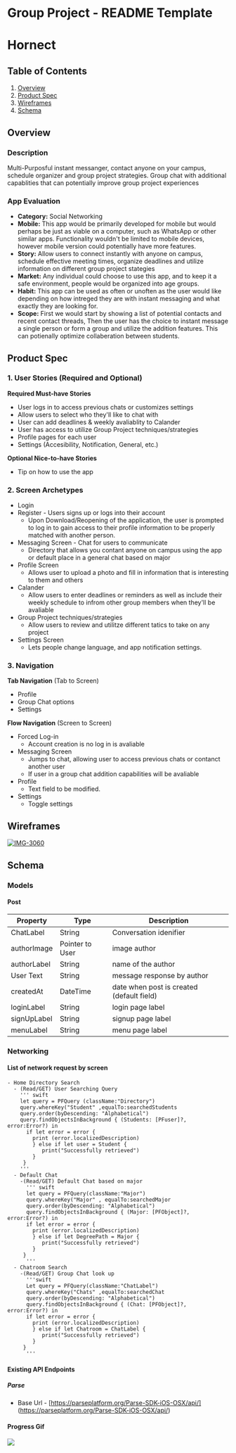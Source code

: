 Group Project - README Template
===

# Hornect

## Table of Contents
1. [Overview](#Overview)
1. [Product Spec](#Product-Spec)
1. [Wireframes](#Wireframes)
2. [Schema](#Schema)

## Overview
### Description
Multi-Purposful instant messanger, contact anyone on your campus, schedule organizer and group project strategies. Group chat with additional capablities  that can potentially improve group project experiences 

### App Evaluation
- **Category:** Social Networking
- **Mobile:** This app would be primarily developed for mobile but would perhaps be just as viable on a computer, such as WhatsApp or other similar apps. Functionality wouldn't be limited to mobile devices, however mobile version could potentially have more features.
- **Story:** Allow users to connect instantly with anyone on campus, schedule effective meeting times, organize deadlines and utilize information on different group project stategies
- **Market:** Any individual could choose to use this app, and to keep it a safe environment, people would be organized into age groups.
- **Habit:** This app can be used as often or unoften as the user would like depending on how intreged they are with instant messaging and what exactly they are looking for.
- **Scope:** First we would start by showing a list of potential contacts and recent contact threads, Then the user has the choice to instant message a single person or form a group and utilize the addition features. This can potienally optimize collaberation between students.

## Product Spec

### 1. User Stories (Required and Optional)

**Required Must-have Stories**

* User logs in to access previous chats or customizes settings
* Allow users to select who they'll like to chat with
* User can add deadlines & weekly avaliablity  to Calander
* User has access to utilize Group Project techniques/strategies 
* Profile pages for each user
* Settings (Accesibility, Notification, General, etc.)

**Optional Nice-to-have Stories**

* Tip on how to use the app

### 2. Screen Archetypes

* Login
* Register - Users signs up or logs into their account 
   * Upon Download/Reopening of the application, the user is prompted to log in to gain access to their profile information to be properly matched with another person.
* Messaging Screen - Chat for users to communicate
    * Directory that allows you contant anyone on campus using the app or default place in a general chat based on major 
* Profile Screen
    * Allows user to upload a photo and fill in information that is interesting to them and others 
* Calander
    * Allow users to enter deadlines or reminders as well as include their weekly schedule to infrom other group members when they'll be avaliable 
* Group Project techniques/strategies 
    * Allow users to review and utilitze different tatics to take on any project 
* Settings Screen
   * Lets people change language, and app notification settings. 
   
### 3. Navigation

**Tab Navigation** (Tab to Screen)
* Profile 
* Group Chat options 
* Settings 

**Flow Navigation** (Screen to Screen)
* Forced Log-in
    * Account creation is no log in is avaliable 
* Messaging Screen
    * Jumps to chat, allowing user to access previous chats or contanct another user
    * If  user in a group chat addition capabilities will be avaliable
* Profile 
    * Text field to be modified. 
* Settings 
    * Toggle settings
    
## Wireframes
<a href="https://ibb.co/4pxsRYD"><img src="https://i.ibb.co/kXF329r/IMG-3060.jpg" alt="IMG-3060" border="0"></a>

## Schema 
### Models
#### Post

   | Property      | Type     | Description |
   | ------------- | -------- | ------------|
   | ChatLabel     | String   | Conversation idenifier |
   | authorImage   | Pointer to User| image author |
   | authorLabel   | String   | name of the author |
   | User Text     | String   | message response by author |
   | createdAt     | DateTime | date when post is created (default field) |
   | loginLabel    | String   | login page label |
   | signUpLabel   | String   | signup page label |
   | menuLabel     | String   | menu page label |
   
   
### Networking
#### List of network request by screen 
    - Home Directory Search
      - (Read/GET) User Searching Query
        ''' swift
        let query = PFQuery (className:"Directory")
        query.whereKey("Student" ,equalTo:searchedStudents
        query.order(byDescending: "Alphabetical")
        query.findObjectsInBackground { (Students: [PFuser]?, error:Error?) in 
          if let error = error {
            print (error.localizedDescription)
            } else if let user = Student {
               print("Successfully retrieved")
            }
         }
        '''
      - Default Chat
        -(Read/GET) Default Chat based on major
          ''' swift
          let query = PFQuery(className:"Major")
          query.whereKey("Major" , equalTo:searchedMajor
          query.order(byDescending: "Alphabetical")
          query.findObjectsInBackground { (Major: [PFObject]?, error:Error?) in 
          if let error = error {
            print (error.localizedDescription)
            } else if let DegreePath = Major {
               print("Successfully retrieved")
            }
         }
          '''
      - Chatroom Search
        -(Read/GET) Group Chat look up
          '''swift
          Let query = PFQuery(className:"ChatLabel")
          query.whereKey("Chats" ,equalTo:searchedChat
          query.order(byDescending: "Alphabetical")
          query.findObjectsInBackground { (Chat: [PFObject]?, error:Error?) in 
          if let error = error {
            print (error.localizedDescription)
            } else if let Chatroom = ChatLabel {
               print("Successfully retrieved")
            }
         }
          '''
#### Existing API Endpoints
##### Parse
- Base Url - [https://parseplatform.org/Parse-SDK-iOS-OSX/api/] (https://parseplatform.org/Parse-SDK-iOS-OSX/api/)

#### Progress Gif
<img src="http://g.recordit.co/4V1ZfiRVG3.gif">
       
   
